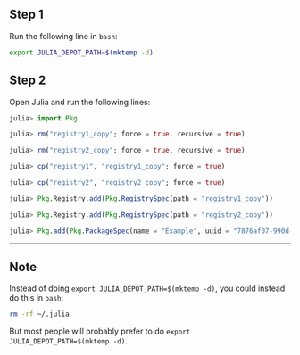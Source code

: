 ## Step 1

Run the following line in `bash`:
```bash
export JULIA_DEPOT_PATH=$(mktemp -d)
```

## Step 2

Open Julia and run the following lines:

```julia
julia> import Pkg

julia> rm("registry1_copy"; force = true, recursive = true)

julia> rm("registry2_copy"; force = true, recursive = true)

julia> cp("registry1", "registry1_copy"; force = true)

julia> cp("registry2", "registry2_copy"; force = true)

julia> Pkg.Registry.add(Pkg.RegistrySpec(path = "registry1_copy"))

julia> Pkg.Registry.add(Pkg.RegistrySpec(path = "registry2_copy"))

julia> Pkg.add(Pkg.PackageSpec(name = "Example", uuid = "7876af07-990d-54b4-ab0e-23690620f79a"))
```

---

## Note

Instead of doing `export JULIA_DEPOT_PATH=$(mktemp -d)`, you could instead do this in `bash`:
```bash
rm -rf ~/.julia
```

But most people will probably prefer to do `export JULIA_DEPOT_PATH=$(mktemp -d)`.

